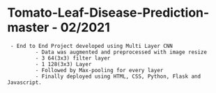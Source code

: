 # Tomato-Leaf-Disease-Prediction-master - 02/2021
     - End to End Project developed using Multi Layer CNN 
             - Data was augmented and preprocessed with image resize
             - 3 64(3x3) filter layer 
             - 1 128(3x3) Layer
             - Followed by Max-pooling for every layer
             - Finally deployed using HTML, CSS, Python, Flask and Javascript.
